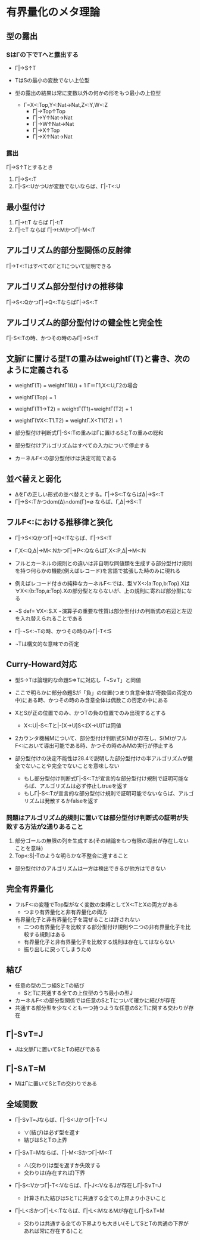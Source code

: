 # 有界量化のメタ理論
## 型の露出
### SはΓの下でTへと露出する
- Γ|->S↑T
- TはSの最小の変数でない上位型

- 型の露出の結果は常に変数以外の何かの形をもつ最小の上位型
  - Γ=X<:Top,Y<:Nat->Nat,Z<:Y,W<:Z
    - Γ|->Top↑Top
    - Γ|->Y↑Nat->Nat
    - Γ|->W↑Nat->Nat
    - Γ|->X↑Top
    - Γ|->X↑Nat->Nat

### 露出
Γ|->S↑Tとするとき
1. Γ|->S<:T
2. Γ|-S<:UかつUが変数でないならば、Γ|-T<:U

## 最小型付け
1. Γ|->t:T ならば Γ|-t:T
2. Γ|-t:T  ならば Γ|->t:MかつΓ|-M<:T

## アルゴリズム的部分型関係の反射律
Γ|->T<:TはすべてのΓとTについて証明できる

## アルゴリズム部分型付けの推移律
Γ|->S<:QかつΓ|->Q<:TならばΓ|->S<:T

## アルゴリズム的部分型付けの健全性と完全性
Γ|-S<:Tの時、かつその時のみΓ|->S<:T

## 文脈Γに置ける型Tの重みはweightΓ(T)と書き、次のように定義される
- weightΓ(T)          = weightΓ1(U) + 1     Γ＝Γ1,X<:U,Γ2の場合
- weightΓ(Top)        = 1
- weightΓ(T1->T2)     = weightΓ(T1)+weightΓ(T2) + 1
- weightΓ(∀X<:T1.T2)  = weightΓ.X<T1(T2) + 1

- 部分型付け判断式Γ|-S<:Tの重みはΓに置けるSとTの重みの総和
- 部分型付けアルゴリズムはすべての入力について停止する
- カーネルF<:の部分型付けは決定可能である

## 並べ替えと弱化
- ΔをΓの正しい形式の並べ替えとする。Γ|->S<:TならばΔ|->S<:T
- Γ|->S<:Tかつdom(Δ)∩dom(Γ)=∅ ならば、Γ,Δ|->S<:T

## フルF<:における推移律と狭化
- Γ|->S<:QかつΓ|->Q<:Tならば、Γ|->S<:T
- Γ,X<:Q,Δ|->M<:NかつΓ|->P<:QならばΓ,X<:P,Δ|->M<:N

- フルとカーネルの規則との違いは非自明な同値類を生成する部分型付け規則を持つ何らかの機能(例えばレコード)を言語で拡張した時のみに現れる
- 例えばレコード付きの純粋なカーネルF<:では、型∀X<:{a:Top,b:Top}.Xは∀X<:{b:Top,a:Top}.Xの部分型とならないが、上の規則に寄れば部分型になる

- ¬S def= ∀X<:S.X
¬演算子の重要な性質は部分型付けの判断式の右辺と左辺を入れ替えられることである
- Γ|-¬S<:¬Tの時、かつその時のみΓ|-T<:S
- ¬Tは構文的な意味での否定

## Curry-Howard対応
- 型S->Tは論理的な命題S=>Tに対応し「¬S∨T」と同値
- ここで明らかに部分命題Sが「負」の位置(つまり含意全体が奇数個の否定の中)にある時、かつその時のみ含意全体は偶数この否定の中にある

- XとSが正の位置でのみ、かつTの負の位置でのみ出現するとする
  - X<:U|-S<:Tと|-[X->U]S<:[X->U]Tは同値

- 2カウンタ機械Mについて、部分型付け判断式S(M)が存在し、S(M)がフルF<:において導出可能である時、かつその時のみMの実行が停止する

- 部分型付けの決定不能性は28.4で説明した部分型付けの半アルゴリズムが健全でないことや完全でないことを意味しない
  - もし部分型付け判断式Γ|-S<:Tが宣言的な部分型付け規制で証明可能ならば、アルゴリズムは必ず停止しtrueを返す
  - もしΓ|-S<:Tが宣言的な部分型付け規則で証明可能でないならば、アルゴリズムは発散するかfalseを返す

### 問題はアルゴリズム的規則に置いては部分型付け判断式の証明が失敗する方法が2通りあること
1. 部分ゴールの無限の列を生成する(その結論をもつ有限の導出が存在しないことを意味)
2. Top<:S|-Tのような明らかな不整合に達すること
- 部分型付けのアルゴリズムは一方は検出できるが他方はできない

## 完全有界量化
- フルF<:の変種でTop型がなく変数の束縛としてX<:TとXの両方がある
  - つまり有界量化と非有界量化の両方
- 有界量化子と非有界量化子を混ぜることは許されない
  - 二つの有界量化子を比較する部分型付け規則や二つの非有界量化子を比較する規則はある
  - 有界量化子と非有界量化子を比較する規則は存在してはならない
  - 振り出しに戻ってしまうため

## 結び
- 任意の型の二つ組SとTの結び
  - SとTに共通する全ての上位型のうち最小の型J
- カーネルF<:の部分型関係では任意のSとTについて確かに結びが存在
- 共通する部分型を少なくとも一つ持つような任意のSとTに関する交わりが存在

## Γ|-S∨T=J
- Jは文脈Γに置いてSとTの結びである

## Γ|-S∧T=M
- MはΓに置いてSとTの交わりである

## 全域関数
- Γ|-S∨T=Jならば、Γ|-S<:JかつΓ|-T<:J
  - ∨(結び)は必ず型を返す
  - 結びはSとTの上界

- Γ|-S∧T=Mならば、Γ|-M<:SかつΓ|-M<:T
  - ∧(交わり)は型を返すか失敗する
  - 交わりは(存在すれば)下界

- Γ|-S<:VかつΓ|-T<:Vならば、Γ|-J<:VなるJが存在しΓ|-S∨T=J
  - 計算された結びはSとTに共通する全ての上界より小さいこと
- Γ|-L<:SかつΓ|-L<:Tならば、Γ|-L<:MなるMが存在しΓ|-S∧T=M
  - 交わりは共通する全ての下界よりも大きい(そしてSとTの共通の下界があれば常に存在する)こと
